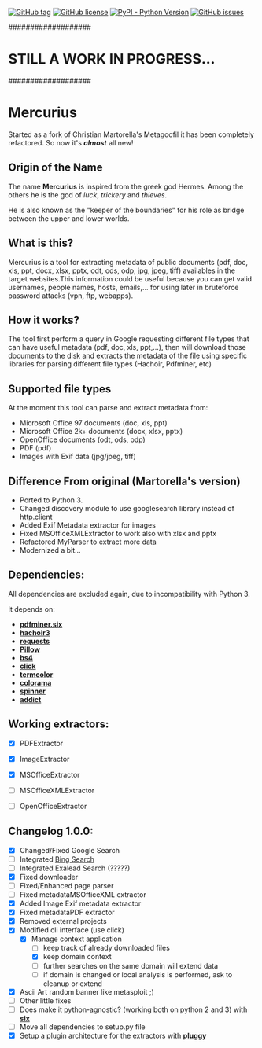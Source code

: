 [![GitHub tag](https://img.shields.io/github/tag/SilentFrogNet/mercurius.svg?label=version)](https://github.com/SilentFrogNet/mercurius/releases)
[![GitHub license](https://img.shields.io/github/license/SilentFrogNet/mercurius.svg)](https://github.com/SilentFrogNet/mercurius/blob/master/LICENSE)
[![PyPI - Python Version](https://img.shields.io/pypi/pyversions/Django.svg)](https://github.com/SilentFrogNet/mercurius)
[![GitHub issues](https://img.shields.io/github/issues/SilentFrogNet/mercurius.svg?colorB=yellow)](https://github.com/SilentFrogNet/mercurius/issues)


###################
# STILL A WORK IN PROGRESS... 
###################

# Mercurius

Started as a fork of Christian Martorella's Metagoofil it has been completely refactored. 
So now it's **_almost_** all new!

## Origin of the Name

The name **Mercurius** is inspired from the greek god Hermes. Among the others he is the god of _luck_, _trickery_ and _thieves_.

He is also known as the "keeper of the boundaries" for his role as bridge between the upper and lower worlds. 


## What is this?

Mercurius is a tool for extracting metadata of public documents 
(pdf, doc, xls, ppt, docx, xlsx, pptx, odt, ods, odp, jpg, jpeg, tiff) 
availables in the target websites.This information could be useful because you can 
get valid usernames, people names, hosts, emails,... for using later in bruteforce password 
attacks (vpn, ftp, webapps).


## How it works?

The tool first perform a query in Google requesting different file types that can have 
useful metadata (pdf, doc, xls, ppt,...), then will download those documents to the disk and 
extracts the metadata of the file using specific libraries for parsing different file types (Hachoir, Pdfminer, etc)


## Supported file types

At the moment this tool can parse and extract metadata from:
  * Microsoft Office 97 documents (doc, xls, ppt)
  * Microsoft Office 2k+ documents (docx, xlsx, pptx)
  * OpenOffice documents (odt, ods, odp)
  * PDF (pdf)
  * Images with Exif data (jpg/jpeg, tiff)


## Difference From original (Martorella's version)

  * Ported to Python 3.
  * Changed discovery module to use googlesearch library instead of http.client
  * Added Exif Metadata extractor for images
  * Fixed MSOfficeXMLExtractor to work also with xlsx and pptx
  * Refactored MyParser to extract more data
  * Modernized a bit...


## Dependencies:

All dependencies are excluded again, due to incompatibility with Python 3.

It depends on:
  * [**pdfminer.six**](https://github.com/pdfminer/pdfminer.six/)
  * [**hachoir3**](https://pypi.org/project/hachoir3/)
  * [**requests**](http://docs.python-requests.org/en/master/)
  * [**Pillow**](https://pillow.readthedocs.io/en/latest/)
  * [**bs4**](https://www.crummy.com/software/BeautifulSoup/)
  * [**click**](http://click.pocoo.org/6/)
  * [**termcolor**](https://pypi.org/project/termcolor/)
  * [**colorama**](https://github.com/tartley/colorama)
  * [**spinner**](https://github.com/SilentFrogNet/spinner)
  * [**addict**](https://github.com/mewwts/addict)


## Working extractors:

  * [x] PDFExtractor
  * [x] ImageExtractor
  * [x] MSOfficeExtractor
  * [ ] MSOfficeXMLExtractor
  * [ ] OpenOfficeExtractor


## Changelog 1.0.0:

  * [x] Changed/Fixed Google Search
  * [ ] Integrated [Bing Search](https://docs.microsoft.com/it-it/azure/cognitive-services/bing-web-search/quickstarts/python)
  * [ ] Integrated Exalead Search (?????)
  * [x] Fixed downloader
  * [ ] Fixed/Enhanced page parser 
  * [ ] Fixed metadataMSOfficeXML extractor
  * [x] Added Image Exif metadata extractor
  * [x] Fixed metadataPDF extractor
  * [x] Removed external projects
  * [x] Modified cli interface (use click)
    * [x] Manage context application
        * [ ] keep track of already downloaded files
        * [x] keep domain context
        * [ ] further searches on the same domain will extend data
        * [ ] if domain is changed or local analysis is performed, ask to cleanup or extend 
  * [x] Ascii Art random banner like metasploit ;)
  * [ ] Other little fixes
  * [ ] Does make it python-agnostic? (working both on python 2 and 3) with [**six**](https://github.com/benjaminp/six)
  * [ ] Move all dependencies to setup.py file
  * [x] Setup a plugin architecture for the extractors with [**pluggy**](https://github.com/pytest-dev/pluggy)
